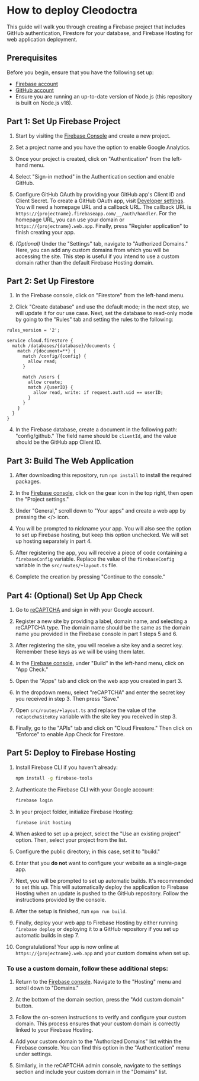# How to deploy Cleodoctra

This guide will walk you through creating a Firebase project that includes GitHub authentication, Firestore for your database, and Firebase Hosting for web application deployment.

## Prerequisites

Before you begin, ensure that you have the following set up:

- [Firebase account](https://console.firebase.google.com/)
- [GitHub account](https://github.com/)
- Ensure you are running an up-to-date version of Node.js (this repository is built on Node.js v18).

## Part 1: Set Up Firebase Project

1. Start by visiting the [Firebase Console](https://console.firebase.google.com/) and create a new project.

2. Set a project name and you have the option to enable Google Analytics.

3. Once your project is created, click on "Authentication" from the left-hand menu.

4. Select "Sign-in method" in the Authentication section and enable GitHub.

5. Configure GitHub OAuth by providing your GitHub app's Client ID and Client Secret. To create a GitHub OAuth app, visit [Developer settings](https://github.com/settings/developers). You will need a homepage URL and a callback URL. The callback URL is `https://{projectname}.firebaseapp.com/__/auth/handler`. For the homepage URL, you can use your domain or `https://{projectname}.web.app`. Finally, press "Register application" to finish creating your app.

6. *(Optional)* Under the "Settings" tab, navigate to "Authorized Domains." Here, you can add any custom domains from which you will be accessing the site. This step is useful if you intend to use a custom domain rather than the default Firebase Hosting domain.

## Part 2: Set Up Firestore

1. In the Firebase console, click on "Firestore" from the left-hand menu.

2. Click "Create database" and use the default mode; in the next step, we will update it for our use case. Next, set the database to read-only mode by going to the "Rules" tab and setting the rules to the following:

```firebase
rules_version = '2';

service cloud.firestore {
  match /databases/{database}/documents {
    match /{document=**} {
      match /config/{config} {
        allow read;
      }

      match /users {
        allow create;
        match /{userID} {
          allow read, write: if request.auth.uid == userID;
        }
      }
    }
  }
}
```

4. In the Firebase database, create a document in the following path: "config/github." The field name should be `clientId`, and the value should be the GitHub app Client ID.

## Part 3: Build The Web Application

1. After downloading this repository, run `npm install` to install the required packages.

2. In the [Firebase console](https://console.firebase.google.com/), click on the gear icon in the top right, then open the "Project settings."

3. Under "General," scroll down to "Your apps" and create a web app by pressing the </> icon.

4. You will be prompted to nickname your app. You will also see the option to set up Firebase hosting, but keep this option unchecked. We will set up hosting separately in part 4.

5. After registering the app, you will receive a piece of code containing a `firebaseConfig` variable. Replace the value of the `firebaseConfig` variable in the `src/routes/+layout.ts` file.

6. Complete the creation by pressing "Continue to the console."

## Part 4: (Optional) Set Up App Check

1. Go to [reCAPTCHA](https://www.google.com/recaptcha/admin/create) and sign in with your Google account.

2. Register a new site by providing a label, domain name, and selecting a reCAPTCHA type. The domain name should be the same as the domain name you provided in the Firebase console in part 1 steps 5 and 6.

3. After registering the site, you will receive a site key and a secret key. Remember these keys as we will be using them later.

4. In the [Firebase console](https://console.firebase.google.com/), under "Build" in the left-hand menu, click on "App Check."

5. Open the "Apps" tab and click on the web app you created in part 3.

6. In the dropdown menu, select "reCAPTCHA" and enter the secret key you received in step 3. Then press "Save."

7. Open `src/routes/+layout.ts` and replace the value of the `reCaptchaSiteKey` variable with the site key you received in step 3.

8. Finally, go to the "APIs" tab and click on "Cloud Firestore." Then click on "Enforce" to enable App Check for Firestore.

## Part 5: Deploy to Firebase Hosting

1. Install Firebase CLI if you haven't already:
   ```sh
   npm install -g firebase-tools
   ```

2. Authenticate the Firebase CLI with your Google account:
   ```sh
   firebase login
   ```

3. In your project folder, initialize Firebase Hosting:
   ```sh
   firebase init hosting
   ```

4. When asked to set up a project, select the "Use an existing project" option. Then, select your project from the list.

5. Configure the public directory; in this case, set it to "build."

6. Enter that you **do not** want to configure your website as a single-page app.

7. Next, you will be prompted to set up automatic builds. It's recommended to set this up. This will automatically deploy the application to Firebase Hosting when an update is pushed to the GitHub repository. Follow the instructions provided by the console.

8. After the setup is finished, run `npm run build`.

9. Finally, deploy your web app to Firebase Hosting by either running `firebase deploy` or deploying it to a GitHub repository if you set up automatic builds in step 7.

10. Congratulations! Your app is now online at `https://{projectname}.web.app` and your custom domains when set up.

### To use a custom domain, follow these additional steps:

1. Return to the [Firebase console](https://console.firebase.google.com/). Navigate to the "Hosting" menu and scroll down to "Domains."

2. At the bottom of the domain section, press the "Add custom domain" button.

3. Follow the on-screen instructions to verify and configure your custom domain. This process ensures that your custom domain is correctly linked to your Firebase Hosting.

4. Add your custom domain to the "Authorized Domains" list within the Firebase console. You can find this option in the "Authentication" menu under settings.

5. Similarly, in the reCAPTCHA admin console, navigate to the settings section and include your custom domain in the "Domains" list.